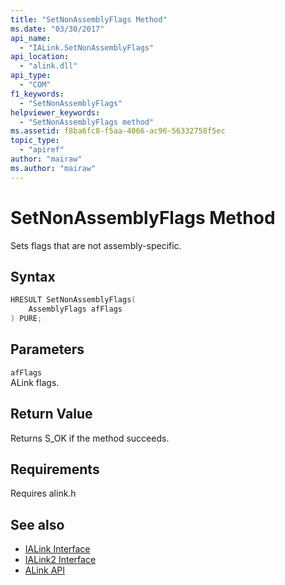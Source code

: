 ```yaml
---
title: "SetNonAssemblyFlags Method"
ms.date: "03/30/2017"
api_name: 
  - "IALink.SetNonAssemblyFlags"
api_location: 
  - "alink.dll"
api_type: 
  - "COM"
f1_keywords: 
  - "SetNonAssemblyFlags"
helpviewer_keywords: 
  - "SetNonAssemblyFlags method"
ms.assetid: f8ba6fc8-f5aa-4066-ac96-56332758f5ec
topic_type: 
  - "apiref"
author: "mairaw"
ms.author: "mairaw"
---
```

# SetNonAssemblyFlags Method
Sets flags that are not assembly-specific.  
  
## Syntax  
  
```cpp  
HRESULT SetNonAssemblyFlags(  
    AssemblyFlags afFlags  
) PURE;  
```  
  
## Parameters  
 `afFlags`  
 ALink flags.  
  
## Return Value  
 Returns S_OK if the method succeeds.  
  
## Requirements  
 Requires alink.h  
  
## See also

- [IALink Interface](../../../../docs/framework/unmanaged-api/alink/ialink-interface.md)
- [IALink2 Interface](../../../../docs/framework/unmanaged-api/alink/ialink2-interface.md)
- [ALink API](../../../../docs/framework/unmanaged-api/alink/index.md)
